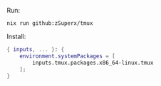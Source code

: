Run:

```
nix run github:zSuperx/tmux
```

Install:

```nix
{ inputs, ... }: {
    environment.systemPackages = [
        inputs.tmux.packages.x86_64-linux.tmux
    ];
}
```
